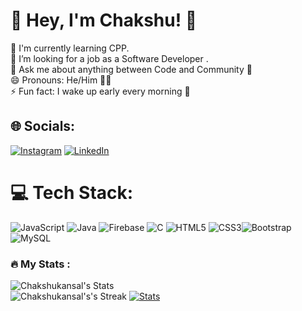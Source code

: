 # 💫 Hey, I'm Chakshu! 🐥
🌱 I'm currently learning CPP. <br>🤔 I’m looking for a job as a Software Developer .<br>💬 Ask me about anything between Code and Community 💖<br>😄 Pronouns: He/Him 💁‍♂️<br>⚡ Fun fact: I wake up early every morning 🦉


## 🌐 Socials:
[![Instagram](https://img.shields.io/badge/Instagram-%23E4405F.svg?logo=Instagram&logoColor=white)](https://instagram.com/chakshukansal) [![LinkedIn](https://img.shields.io/badge/LinkedIn-%230077B5.svg?logo=linkedin&logoColor=white)](https://linkedin.com/in/chakshukansal/)  


# 💻 Tech Stack:
![JavaScript](https://img.shields.io/badge/javascript-%23323330.svg?style=for-the-badge&logo=javascript&logoColor=%23F7DF1E) ![Java](https://img.shields.io/badge/java-%23ED8B00.svg?style=for-the-badge&logo=java&logoColor=white) ![Firebase](https://img.shields.io/badge/firebase-%23039BE5.svg?style=for-the-badge&logo=firebase) ![C](https://img.shields.io/badge/c-%2300599C.svg?style=for-the-badge&logo=c&logoColor=white) ![HTML5](https://img.shields.io/badge/html5-%23E34F26.svg?style=for-the-badge&logo=html5&logoColor=white) ![CSS3](https://img.shields.io/badge/css3-%231572B6.svg?style=for-the-badge&logo=css3&logoColor=white)![Bootstrap](https://img.shields.io/badge/bootstrap-%23563D7C.svg?style=for-the-badge&logo=bootstrap&logoColor=white) ![MySQL](https://img.shields.io/badge/mysql-%2300f.svg?style=for-the-badge&logo=mysql&logoColor=white)

### :fire: My Stats :

![Chakshukansal's Stats](https://github-readme-stats.vercel.app/api?username=ChakshuKansal&theme=vue-dark&show_icons=true&hide_border=true&count_private=true)<br/>
![Chakshukansal's's Streak](https://github-readme-streak-stats.herokuapp.com/?user=ChakshuKansal&theme=vue-dark&hide_border=true) 
[![Stats](https://github-stats-alpha.vercel.app/api?username=ChakshuKansal&cc=222425&tc=fff&ic=fff&bc=222425 "Stats")](https://github-stats-alpha.vercel.app/api?username=ChakshuKansal&cc=222425&tc=fff&ic=fff&bc=222425 "Stats") 


<!-- Proudly created with GPRM ( https://gprm.itsvg.in ) -->
